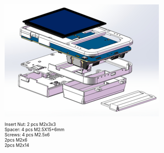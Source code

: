 ![image](https://github.com/ZitaoTech/HackberryPi5/blob/main/3D_Modell/Pi5_explosion.png)

Insert Nut: 2 pcs M2x3x3  
Spacer: 4 pcs M2.5X15+6mm  
Screws: 4 pcs M2.5x6  
2pcs M2x6  
2pcs M2x14  
